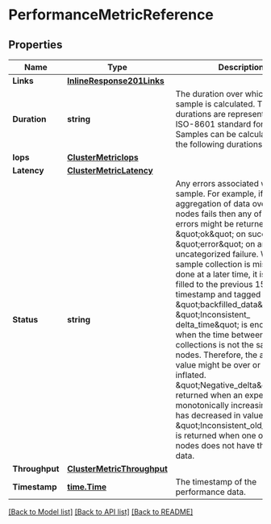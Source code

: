 # PerformanceMetricReference

## Properties

Name | Type | Description | Notes
------------ | ------------- | ------------- | -------------
**Links** | [**InlineResponse201Links**](inline_response_201__links.md) |  | [optional] 
**Duration** | **string** | The duration over which this sample is calculated. The time durations are represented in the ISO-8601 standard format. Samples can be calculated over the following durations:  | [optional] [readonly] 
**Iops** | [**ClusterMetricIops**](cluster_metric_iops.md) |  | [optional] 
**Latency** | [**ClusterMetricLatency**](cluster_metric_latency.md) |  | [optional] 
**Status** | **string** | Any errors associated with the sample. For example, if the aggregation of data over multiple nodes fails then any of the partial errors might be returned, \&quot;ok\&quot; on success, or \&quot;error\&quot; on any internal uncategorized failure. Whenever a sample collection is missed but done at a later time, it is back filled to the previous 15 second timestamp and tagged with \&quot;backfilled_data\&quot;. \&quot;Inconsistent_ delta_time\&quot; is encountered when the time between two collections is not the same for all nodes. Therefore, the aggregated value might be over or under inflated. \&quot;Negative_delta\&quot; is returned when an expected monotonically increasing value has decreased in value. \&quot;Inconsistent_old_data\&quot; is returned when one or more nodes does not have the latest data. | [optional] [readonly] 
**Throughput** | [**ClusterMetricThroughput**](cluster_metric_throughput.md) |  | [optional] 
**Timestamp** | [**time.Time**](time.Time.md) | The timestamp of the performance data. | [optional] [readonly] 

[[Back to Model list]](../README.md#documentation-for-models) [[Back to API list]](../README.md#documentation-for-api-endpoints) [[Back to README]](../README.md)


